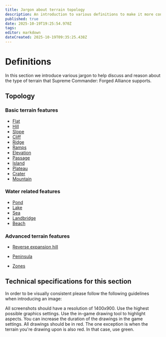 ```yaml
---
title: Jargon about terrain topology
description: An introduction to various definitions to make it more convenient to discuss and reason about a map.
published: true
date: 2025-10-19T19:25:54.970Z
tags: 
editor: markdown
dateCreated: 2025-10-19T09:35:25.438Z
---
```


# Definitions

In this section we introduce various jargon to help discuss and reason about the type of terrain that Supreme Commander: Forged Alliance supports. 

## Topology

### Basic terrain features

- [Flat](flat)
- [Hill](hill)
- [Slope](slope)
- [Cliff](cliff)
- [Ridge](ridge)
- [Ramps](ramp)
- [Elevation](elevation)
- [Passage](passage)
- [Island](island)
- [Plateau](plateau)
- [Crater](crater)
- [Mountain](mountain)

### Water related features

- [Pond](pond)
- [Lake](lake)
- [Sea](sea)
- [Landbridge](land-bridge)
- [Beach](beach)

### Advanced terrain features

- [Reverse expansion hill]()
- [Peninsula]()

- [Zones]()

## Technical specifications for this section

In order to be visually consistent please follow the following guidelines when introducing an image:

All screenshots should have a resolution of 1400x900. Use the highest possible graphics settings. Use the in-game drawing tool to highlight aspects. You can increase the duration of the drawings in the game settings. All drawings should be in red. The one exception is when the terrain you're drawing upon is also red. In that case, use green.
